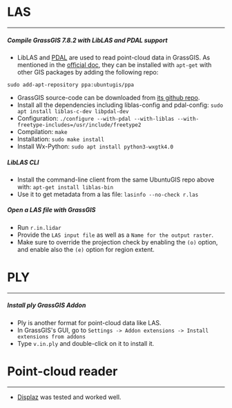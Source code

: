 # LAS
-----
##### Compile GrassGIS 7.8.2 with LibLAS and PDAL support
- LibLAS and [PDAL](https://github.com/PDAL/PDAL) are used to read point-cloud data in GrassGIS. As mentioned in the [official doc](https://grasswiki.osgeo.org/wiki/Compile_and_Install_Ubuntu), they can be installed with `apt-get` with other GIS packages by adding the following repo:

```
sudo add-apt-repository ppa:ubuntugis/ppa
```

- GrassGIS source-code can be downloaded from [its github repo](https://github.com/OSGeo/grass/releases).
- Install all the dependencies including liblas-config and pdal-config: `sudo apt install liblas-c-dev libpdal-dev`
- Configuration: `./configure --with-pdal --with-liblas --with-freetype-includes=/usr/include/freetype2`
- Compilation: `make`
- Installation: `sudo make install`
- Install Wx-Python: `sudo apt install python3-wxgtk4.0`

##### LibLAS CLI
- Install the command-line client from the same UbuntuGIS repo above with: `apt-get install liblas-bin`
- Use it to get metadata from a las file: `lasinfo --no-check r.las`

##### Open a LAS file with GrassGIS
- Run `r.in.lidar`
- Provide the `LAS input file` as well as a `Name for the output raster`.
- Make sure to override the projection check by enabling the `(o)` option, and enable also the `(e)` option for region extent.


# PLY
-----
##### Install ply GrassGIS Addon
- Ply is another format for point-cloud data like LAS.
- In GrassGIS's GUI, go to `Settings -> Addon extensions -> Install extensions from addons`
- Type `v.in.ply` and double-click on it to install it.


# Point-cloud reader
--------------------
- [Displaz](https://github.com/FugroRoames/displaz) was tested and worked well.
